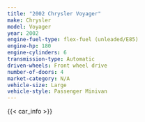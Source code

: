 ```yaml
---
title: "2002 Chrysler Voyager"
make: Chrysler
model: Voyager
year: 2002
engine-fuel-type: flex-fuel (unleaded/E85)
engine-hp: 180
engine-cylinders: 6
transmission-type: Automatic
driven-wheels: Front wheel drive
number-of-doors: 4
market-category: N/A
vehicle-size: Large
vehicle-style: Passenger Minivan
---
```


{{< car_info >}}
